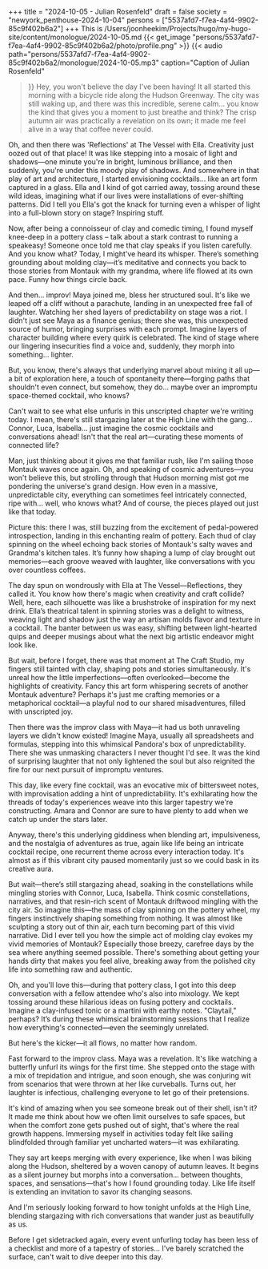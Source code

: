 +++
title = "2024-10-05 - Julian Rosenfeld"
draft = false
society = "newyork_penthouse-2024-10-04"
persons = ["5537afd7-f7ea-4af4-9902-85c9f402b6a2"]
+++
This is /Users/joonheekim/Projects/hugo/my-hugo-site/content/monologue/2024-10-05.md
{{< get_image "persons/5537afd7-f7ea-4af4-9902-85c9f402b6a2/photo/profile.png" >}}
{{< audio
    path="persons/5537afd7-f7ea-4af4-9902-85c9f402b6a2/monologue/2024-10-05.mp3" 
    caption="Caption of Julian Rosenfeld"
>}}
Hey, you won't believe the day I've been having!
It all started this morning with a bicycle ride along the Hudson Greenway. The city was still waking up, and there was this incredible, serene calm... you know the kind that gives you a moment to just breathe and think? The crisp autumn air was practically a revelation on its own; it made me feel alive in a way that coffee never could.

Oh, and then there was 'Reflections' at The Vessel with Ella. Creativity just oozed out of that place! It was like stepping into a mosaic of light and shadows—one minute you're in bright, luminous brilliance, and then suddenly, you're under this moody play of shadows. And somewhere in that play of art and architecture, I started envisioning cocktails... like an art form captured in a glass. Ella and I kind of got carried away, tossing around these wild ideas, imagining what if our lives were installations of ever-shifting patterns. Did I tell you Ella's got the knack for turning even a whisper of light into a full-blown story on stage? Inspiring stuff.

Now, after being a connoisseur of clay and comedic timing, I found myself knee-deep in a pottery class – talk about a stark contrast to running a speakeasy! Someone once told me that clay speaks if you listen carefully. And you know what? Today, I might've heard its whisper. There’s something grounding about molding clay—it’s meditative and connects you back to those stories from Montauk with my grandma, where life flowed at its own pace. Funny how things circle back.

And then... improv! Maya joined me, bless her structured soul. It's like we leaped off a cliff without a parachute, landing in an unexpected free fall of laughter. Watching her shed layers of predictability on stage was a riot. I didn't just see Maya as a finance genius; there she was, this unexpected source of humor, bringing surprises with each prompt. Imagine layers of character building where every quirk is celebrated. The kind of stage where our lingering insecurities find a voice and, suddenly, they morph into something... lighter.

But, you know, there's always that underlying marvel about mixing it all up—a bit of exploration here, a touch of spontaneity there—forging paths that shouldn't even connect, but somehow, they do... maybe over an impromptu space-themed cocktail, who knows?

Can't wait to see what else unfurls in this unscripted chapter we're writing today. I mean, there's still stargazing later at the High Line with the gang... Connor, Luca, Isabella... just imagine the cosmic cocktails and conversations ahead! Isn't that the real art—curating these moments of connected life?

Man, just thinking about it gives me that familiar rush, like I'm sailing those Montauk waves once again.
Oh, and speaking of cosmic adventures—you won't believe this, but strolling through that Hudson morning mist got me pondering the universe's grand design. How even in a massive, unpredictable city, everything can sometimes feel intricately connected, ripe with... well, who knows what? And of course, the pieces played out just like that today.

Picture this: there I was, still buzzing from the excitement of pedal-powered introspection, landing in this enchanting realm of pottery. Each thud of clay spinning on the wheel echoing back stories of Montauk's salty waves and Grandma's kitchen tales. It’s funny how shaping a lump of clay brought out memories—each groove weaved with laughter, like conversations with you over countless coffees.

The day spun on wondrously with Ella at The Vessel—Reflections, they called it. You know how there's magic when creativity and craft collide? Well, here, each silhouette was like a brushstroke of inspiration for my next drink. Ella’s theatrical talent in spinning stories was a delight to witness, weaving light and shadow just the way an artisan molds flavor and texture in a cocktail. The banter between us was easy, shifting between light-hearted quips and deeper musings about what the next big artistic endeavor might look like.

But wait, before I forget, there was that moment at The Craft Studio, my fingers still tainted with clay, shaping pots and stories simultaneously. It's unreal how the little imperfections—often overlooked—become the highlights of creativity. Fancy this art form whispering secrets of another Montauk adventure? Perhaps it's just me crafting memories or a metaphorical cocktail—a playful nod to our shared misadventures, filled with unscripted joy.

Then there was the improv class with Maya—it had us both unraveling layers we didn't know existed! Imagine Maya, usually all spreadsheets and formulas, stepping into this whimsical Pandora's box of unpredictability. There she was unmasking characters I never thought I'd see. It was the kind of surprising laughter that not only lightened the soul but also reignited the fire for our next pursuit of impromptu ventures.

This day, like every fine cocktail, was an evocative mix of bittersweet notes, with improvisation adding a hint of unpredictability. It's exhilarating how the threads of today's experiences weave into this larger tapestry we're constructing. Amara and Connor are sure to have plenty to add when we catch up under the stars later.

Anyway, there's this underlying giddiness when blending art, impulsiveness, and the nostalgia of adventures as true, again like life being an intricate cocktail recipe, one recurrent theme across every interaction today. It's almost as if this vibrant city paused momentarily just so we could bask in its creative aura.

But wait—there’s still stargazing ahead, soaking in the constellations while mingling stories with Connor, Luca, Isabella. Think cosmic constellations, narratives, and that resin-rich scent of Montauk driftwood mingling with the city air.
So imagine this—the mass of clay spinning on the pottery wheel, my fingers instinctively shaping something from nothing. It was almost like sculpting a story out of thin air, each turn becoming part of this vivid narrative. Did I ever tell you how the simple act of molding clay evokes my vivid memories of Montauk? Especially those breezy, carefree days by the sea where anything seemed possible. There's something about getting your hands dirty that makes you feel alive, breaking away from the polished city life into something raw and authentic.

Oh, and you'll love this—during that pottery class, I got into this deep conversation with a fellow attendee who's also into mixology. We kept tossing around these hilarious ideas on fusing pottery and cocktails. Imagine a clay-infused tonic or a martini with earthy notes. "Claytail," perhaps? It’s during these whimsical brainstorming sessions that I realize how everything's connected—even the seemingly unrelated.

But here's the kicker—it all flows, no matter how random. 

Fast forward to the improv class. Maya was a revelation. It's like watching a butterfly unfurl its wings for the first time. She stepped onto the stage with a mix of trepidation and intrigue, and soon enough, she was conjuring wit from scenarios that were thrown at her like curveballs. Turns out, her laughter is infectious, challenging everyone to let go of their pretensions.

It's kind of amazing when you see someone break out of their shell, isn't it? It made me think about how we often limit ourselves to safe spaces, but when the comfort zone gets pushed out of sight, that's where the real growth happens. Immersing myself in activities today felt like sailing blindfolded through familiar yet uncharted waters—it was exhilarating.

They say art keeps merging with every experience, like when I was biking along the Hudson, sheltered by a woven canopy of autumn leaves. It begins as a silent journey but morphs into a conversation... between thoughts, spaces, and sensations—that's how I found grounding today. Like life itself is extending an invitation to savor its changing seasons.

And I'm seriously looking forward to how tonight unfolds at the High Line, blending stargazing with rich conversations that wander just as beautifully as us.

Before I get sidetracked again, every event unfurling today has been less of a checklist and more of a tapestry of stories...
I've barely scratched the surface, can't wait to dive deeper into this day.
